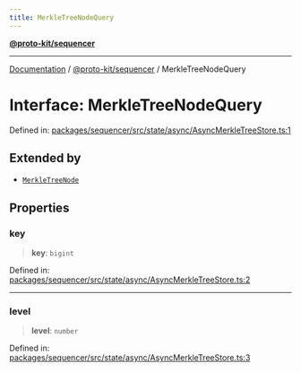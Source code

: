 ```yaml
---
title: MerkleTreeNodeQuery
---
```


[**@proto-kit/sequencer**](../README.md)

***

[Documentation](../../../README.md) / [@proto-kit/sequencer](../README.md) / MerkleTreeNodeQuery

# Interface: MerkleTreeNodeQuery

Defined in: [packages/sequencer/src/state/async/AsyncMerkleTreeStore.ts:1](https://github.com/proto-kit/framework/blob/b953c754e500c62f01fbbd6d09adfb2f5577269d/packages/sequencer/src/state/async/AsyncMerkleTreeStore.ts#L1)

## Extended by

- [`MerkleTreeNode`](MerkleTreeNode.md)

## Properties

### key

> **key**: `bigint`

Defined in: [packages/sequencer/src/state/async/AsyncMerkleTreeStore.ts:2](https://github.com/proto-kit/framework/blob/b953c754e500c62f01fbbd6d09adfb2f5577269d/packages/sequencer/src/state/async/AsyncMerkleTreeStore.ts#L2)

***

### level

> **level**: `number`

Defined in: [packages/sequencer/src/state/async/AsyncMerkleTreeStore.ts:3](https://github.com/proto-kit/framework/blob/b953c754e500c62f01fbbd6d09adfb2f5577269d/packages/sequencer/src/state/async/AsyncMerkleTreeStore.ts#L3)
